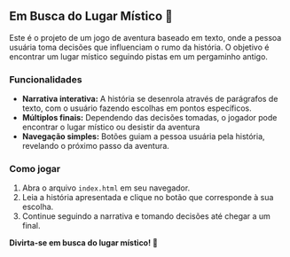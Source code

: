 ## Em Busca do Lugar Místico 🧭

Este é o projeto de um jogo de aventura baseado em texto, onde a pessoa usuária toma decisões que influenciam o rumo da história. O objetivo é encontrar um lugar místico seguindo pistas em um pergaminho antigo.

### Funcionalidades

- **Narrativa interativa:** A história se desenrola através de parágrafos de texto, com o usuário fazendo escolhas em pontos específicos.
- **Múltiplos finais:** Dependendo das decisões tomadas, o jogador pode encontrar o lugar místico ou desistir da aventura
- **Navegação simples:** Botões guiam a pessoa usuária pela história, revelando o próximo passo da aventura.

### Como jogar

1. Abra o arquivo `index.html` em seu navegador.
2. Leia a história apresentada e clique no botão que corresponde à sua escolha.
3. Continue seguindo a narrativa e tomando decisões até chegar a um final.

**Divirta-se em busca do lugar místico! 🛝** 
